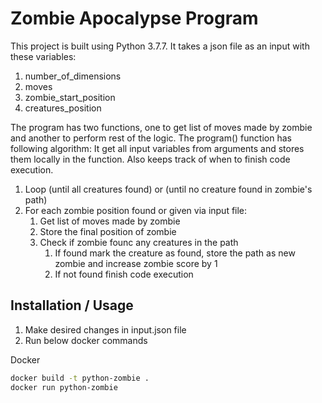# Zombie Apocalypse Program

This project is built using Python 3.7.7. It takes a json file as an input with these variables:
1. number_of_dimensions
2. moves
3. zombie_start_position
4. creatures_position

The program has two functions, one to get list of moves made by zombie and another to perform rest of the logic. 
The program() function has following algorithm: It get all input variables from arguments and stores them locally in the function. Also keeps track of when to finish code execution.

1. Loop (until all creatures found) or (until no creature found in zombie's path)
2. For each zombie position found or given via input file:
    1. Get list of moves made by zombie
    2. Store the final position of zombie
    3. Check if zombie founc any creatures in the path
        1. If found mark the creature as found, store the path as new zombie and increase zombie score by 1
        2. If not found finish code execution


## Installation / Usage

1. Make desired changes in input.json file
2. Run below docker commands

Docker

```bash
docker build -t python-zombie . 
docker run python-zombie
```








